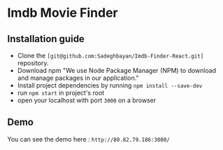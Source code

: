 # Imdb Movie Finder

## Installation guide
- Clone the `[git@github.com:Sadeghbayan/Imdb-Finder-React.git]` repository.
- Download npm "We use Node Package Manager (NPM) to download and manage packages in our application."
- Install project dependencies by running `npm install --save-dev`
- run `npm start` in project's root
- open your localhost with port `3000` on a browser

## Demo
You can see the demo here : `http://80.82.79.186:3000/`